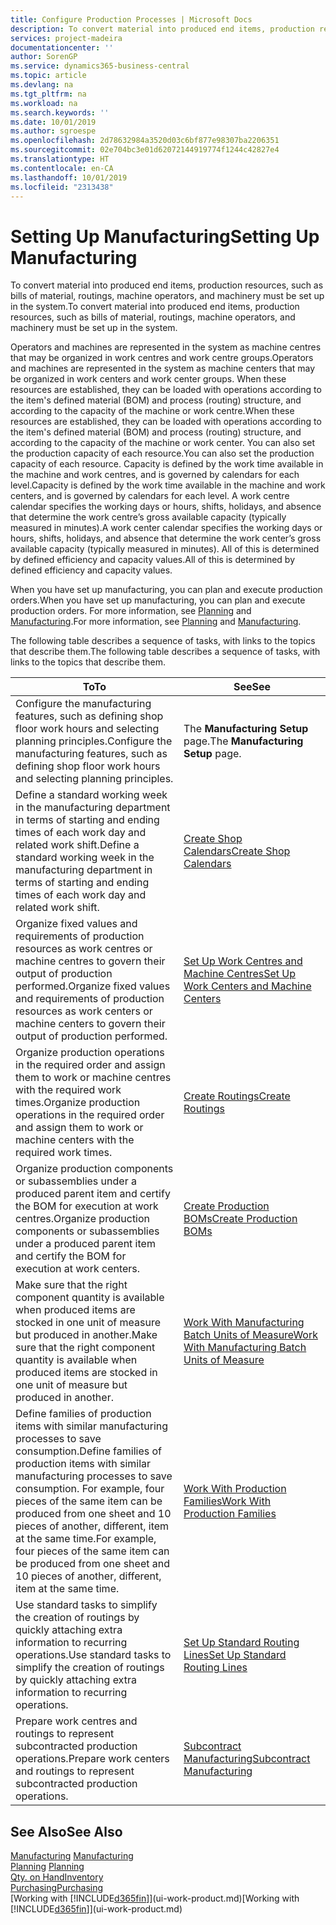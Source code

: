 ```yaml
---
title: Configure Production Processes | Microsoft Docs
description: To convert material into produced end items, production resources, such as bills of material, routings, machine operators, and machinery must be set up in the system.
services: project-madeira
documentationcenter: ''
author: SorenGP
ms.service: dynamics365-business-central
ms.topic: article
ms.devlang: na
ms.tgt_pltfrm: na
ms.workload: na
ms.search.keywords: ''
ms.date: 10/01/2019
ms.author: sgroespe
ms.openlocfilehash: 2d78632984a3520d03c6bf877e98307ba2206351
ms.sourcegitcommit: 02e704bc3e01d62072144919774f1244c42827e4
ms.translationtype: HT
ms.contentlocale: en-CA
ms.lasthandoff: 10/01/2019
ms.locfileid: "2313438"
---
```

# <a name="setting-up-manufacturing"></a><span data-ttu-id="71290-103">Setting Up Manufacturing</span><span class="sxs-lookup"><span data-stu-id="71290-103">Setting Up Manufacturing</span></span>
<span data-ttu-id="71290-104">To convert material into produced end items, production resources, such as bills of material, routings, machine operators, and machinery must be set up in the system.</span><span class="sxs-lookup"><span data-stu-id="71290-104">To convert material into produced end items, production resources, such as bills of material, routings, machine operators, and machinery must be set up in the system.</span></span>

<span data-ttu-id="71290-105">Operators and machines are represented in the system as machine centres that may be organized in work centres and work centre groups.</span><span class="sxs-lookup"><span data-stu-id="71290-105">Operators and machines are represented in the system as machine centers that may be organized in work centers and work center groups.</span></span> <span data-ttu-id="71290-106">When these resources are established, they can be loaded with operations according to the item's defined material (BOM) and process (routing) structure, and according to the capacity of the machine or work centre.</span><span class="sxs-lookup"><span data-stu-id="71290-106">When these resources are established, they can be loaded with operations according to the item's defined material (BOM) and process (routing) structure, and according to the capacity of the machine or work center.</span></span> <span data-ttu-id="71290-107">You can also set the production capacity of each resource.</span><span class="sxs-lookup"><span data-stu-id="71290-107">You can also set the production capacity of each resource.</span></span> <span data-ttu-id="71290-108">Capacity is defined by the work time available in the machine and work centres, and is governed by calendars for each level.</span><span class="sxs-lookup"><span data-stu-id="71290-108">Capacity is defined by the work time available in the machine and work centers, and is governed by calendars for each level.</span></span> <span data-ttu-id="71290-109">A work centre calendar specifies the working days or hours, shifts, holidays, and absence that determine the work centre’s gross available capacity (typically measured in minutes).</span><span class="sxs-lookup"><span data-stu-id="71290-109">A work center calendar specifies the working days or hours, shifts, holidays, and absence that determine the work center’s gross available capacity (typically measured in minutes).</span></span> <span data-ttu-id="71290-110">All of this is determined by defined efficiency and capacity values.</span><span class="sxs-lookup"><span data-stu-id="71290-110">All of this is determined by defined efficiency and capacity values.</span></span>  

<span data-ttu-id="71290-111">When you have set up manufacturing, you can plan and execute production orders.</span><span class="sxs-lookup"><span data-stu-id="71290-111">When you have set up manufacturing, you can plan and execute production orders.</span></span> <span data-ttu-id="71290-112">For more information, see [Planning](production-planning.md) and [Manufacturing](production-manage-manufacturing.md).</span><span class="sxs-lookup"><span data-stu-id="71290-112">For more information, see [Planning](production-planning.md) and [Manufacturing](production-manage-manufacturing.md).</span></span>  

 <span data-ttu-id="71290-113">The following table describes a sequence of tasks, with links to the topics that describe them.</span><span class="sxs-lookup"><span data-stu-id="71290-113">The following table describes a sequence of tasks, with links to the topics that describe them.</span></span>   

|<span data-ttu-id="71290-114">**To**</span><span class="sxs-lookup"><span data-stu-id="71290-114">**To**</span></span>|<span data-ttu-id="71290-115">**See**</span><span class="sxs-lookup"><span data-stu-id="71290-115">**See**</span></span>|  
|------------|-------------|  
|<span data-ttu-id="71290-116">Configure the manufacturing features, such as defining shop floor work hours and selecting planning principles.</span><span class="sxs-lookup"><span data-stu-id="71290-116">Configure the manufacturing features, such as defining shop floor work hours and selecting planning principles.</span></span>|<span data-ttu-id="71290-117">The **Manufacturing Setup** page.</span><span class="sxs-lookup"><span data-stu-id="71290-117">The **Manufacturing Setup** page.</span></span>|  
|<span data-ttu-id="71290-118">Define a standard working week in the manufacturing department in terms of starting and ending times of each work day and related work shift.</span><span class="sxs-lookup"><span data-stu-id="71290-118">Define a standard working week in the manufacturing department in terms of starting and ending times of each work day and related work shift.</span></span>|[<span data-ttu-id="71290-119">Create Shop Calendars</span><span class="sxs-lookup"><span data-stu-id="71290-119">Create Shop Calendars</span></span>](production-how-to-create-work-center-calendars.md)|  
|<span data-ttu-id="71290-120">Organize fixed values and requirements of production resources as work centres or machine centres to govern their output of production performed.</span><span class="sxs-lookup"><span data-stu-id="71290-120">Organize fixed values and requirements of production resources as work centers or machine centers to govern their output of production performed.</span></span>|[<span data-ttu-id="71290-121">Set Up Work Centres and Machine Centres</span><span class="sxs-lookup"><span data-stu-id="71290-121">Set Up Work Centers and Machine Centers</span></span>](production-how-to-set-up-work-and-machine-centers.md)|
|<span data-ttu-id="71290-122">Organize production operations in the required order and assign them to work or machine centres with the required work times.</span><span class="sxs-lookup"><span data-stu-id="71290-122">Organize production operations in the required order and assign them to work or machine centers with the required work times.</span></span>|[<span data-ttu-id="71290-123">Create Routings</span><span class="sxs-lookup"><span data-stu-id="71290-123">Create Routings</span></span>](production-how-to-create-routings.md)|
|<span data-ttu-id="71290-124">Organize production components or subassemblies under a produced parent item and certify the BOM for execution at work centres.</span><span class="sxs-lookup"><span data-stu-id="71290-124">Organize production components or subassemblies under a produced parent item and certify the BOM for execution at work centers.</span></span>|[<span data-ttu-id="71290-125">Create Production BOMs</span><span class="sxs-lookup"><span data-stu-id="71290-125">Create Production BOMs</span></span>](production-how-to-create-production-boms.md)|
|<span data-ttu-id="71290-126">Make sure that the right component quantity is available when produced items are stocked in one unit of measure but produced in another.</span><span class="sxs-lookup"><span data-stu-id="71290-126">Make sure that the right component quantity is available when produced items are stocked in one unit of measure but produced in another.</span></span>|[<span data-ttu-id="71290-127">Work With Manufacturing Batch Units of Measure</span><span class="sxs-lookup"><span data-stu-id="71290-127">Work With Manufacturing Batch Units of Measure</span></span>](production-how-to-use-the-manufacturing-batch-unit-of-measure.md)|  
|<span data-ttu-id="71290-128">Define families of production items with similar manufacturing processes to save consumption.</span><span class="sxs-lookup"><span data-stu-id="71290-128">Define families of production items with similar manufacturing processes to save consumption.</span></span> <span data-ttu-id="71290-129">For example, four pieces of the same item can be produced from one sheet and 10 pieces of another, different, item at the same time.</span><span class="sxs-lookup"><span data-stu-id="71290-129">For example, four pieces of the same item can be produced from one sheet and 10 pieces of another, different, item at the same time.</span></span>|[<span data-ttu-id="71290-130">Work With Production Families</span><span class="sxs-lookup"><span data-stu-id="71290-130">Work With Production Families</span></span>](production-how-work-family.md)|
|<span data-ttu-id="71290-131">Use standard tasks to simplify the creation of routings by quickly attaching extra information to recurring operations.</span><span class="sxs-lookup"><span data-stu-id="71290-131">Use standard tasks to simplify the creation of routings by quickly attaching extra information to recurring operations.</span></span>|[<span data-ttu-id="71290-132">Set Up Standard Routing Lines</span><span class="sxs-lookup"><span data-stu-id="71290-132">Set Up Standard Routing Lines</span></span>](production-how-set-up-standard-routing-lines.md)|  
|<span data-ttu-id="71290-133">Prepare work centres and routings to represent subcontracted production operations.</span><span class="sxs-lookup"><span data-stu-id="71290-133">Prepare work centers and routings to represent subcontracted production operations.</span></span>|[<span data-ttu-id="71290-134">Subcontract Manufacturing</span><span class="sxs-lookup"><span data-stu-id="71290-134">Subcontract Manufacturing</span></span>](production-how-to-subcontract-manufacturing.md)|  

## <a name="see-also"></a><span data-ttu-id="71290-135">See Also</span><span class="sxs-lookup"><span data-stu-id="71290-135">See Also</span></span>
<span data-ttu-id="71290-136">[Manufacturing](production-manage-manufacturing.md)  </span><span class="sxs-lookup"><span data-stu-id="71290-136">[Manufacturing](production-manage-manufacturing.md)  </span></span>  
<span data-ttu-id="71290-137">[Planning](production-planning.md) </span><span class="sxs-lookup"><span data-stu-id="71290-137">[Planning](production-planning.md) </span></span>  
[<span data-ttu-id="71290-138">Qty. on Hand</span><span class="sxs-lookup"><span data-stu-id="71290-138">Inventory</span></span>](inventory-manage-inventory.md)  
[<span data-ttu-id="71290-139">Purchasing</span><span class="sxs-lookup"><span data-stu-id="71290-139">Purchasing</span></span>](purchasing-manage-purchasing.md)  
<span data-ttu-id="71290-140">[Working with [!INCLUDE[d365fin](includes/d365fin_md.md)]](ui-work-product.md)</span><span class="sxs-lookup"><span data-stu-id="71290-140">[Working with [!INCLUDE[d365fin](includes/d365fin_md.md)]](ui-work-product.md)</span></span>
